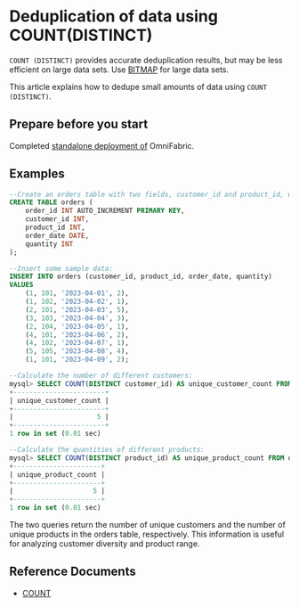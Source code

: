 # Deduplication of data using COUNT(DISTINCT)

`COUNT (DISTINCT)` provides accurate deduplication results, but may be less efficient on large data sets. Use [BITMAP](bitmap.md) for large data sets.

This article explains how to dedupe small amounts of data using `COUNT (DISTINCT)`.

## Prepare before you start

Completed [standalone deployment of](../../Get-Started/install-standalone-matrixone.md) OmniFabric.

## Examples

```sql
--Create an orders table with two fields, customer_id and product_id, which represent the unique identifiers of the customer and the product, respectively.
CREATE TABLE orders (
    order_id INT AUTO_INCREMENT PRIMARY KEY,
    customer_id INT,
    product_id INT,
    order_date DATE,
    quantity INT
);

--Insert some sample data:
INSERT INTO orders (customer_id, product_id, order_date, quantity)
VALUES
    (1, 101, '2023-04-01', 2),
    (1, 102, '2023-04-02', 1),
    (2, 101, '2023-04-03', 5),
    (3, 103, '2023-04-04', 3),
    (2, 104, '2023-04-05', 1),
    (4, 101, '2023-04-06', 2),
    (4, 102, '2023-04-07', 1),
    (5, 105, '2023-04-08', 4),
    (1, 101, '2023-04-09', 2);

--Calculate the number of different customers:
mysql> SELECT COUNT(DISTINCT customer_id) AS unique_customer_count FROM orders;
+-----------------------+
| unique_customer_count |
+-----------------------+
|                     5 |
+-----------------------+
1 row in set (0.01 sec)

--Calculate the quantities of different products:
mysql> SELECT COUNT(DISTINCT product_id) AS unique_product_count FROM orders;
+----------------------+
| unique_product_count |
+----------------------+
|                    5 |
+----------------------+
1 row in set (0.01 sec)
```

The two queries return the number of unique customers and the number of unique products in the orders table, respectively. This information is useful for analyzing customer diversity and product range.

## Reference Documents

- [COUNT](../../Reference/Functions-and-Operators/Aggregate-Functions/count.md)
